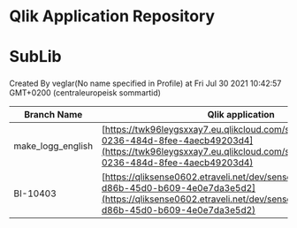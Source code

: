 # Qlik Application Repository 
# SubLib
### 
Created By veglar(No name specified in Profile) at Fri Jul 30 2021 10:42:57 GMT+0200 (centraleuropeisk sommartid)


Branch Name|Qlik application
---|---
make_logg_english|[https://twk96leygsxxay7.eu.qlikcloud.com/sense/app/a30455f7-0236-484d-8fee-4aecb49203d4](https://twk96leygsxxay7.eu.qlikcloud.com/sense/app/a30455f7-0236-484d-8fee-4aecb49203d4)
BI-10403|[https://qliksense0602.etraveli.net/dev/sense/app/3eabaeda-d86b-45d0-b609-4e0e7da3e5d2](https://qliksense0602.etraveli.net/dev/sense/app/3eabaeda-d86b-45d0-b609-4e0e7da3e5d2)